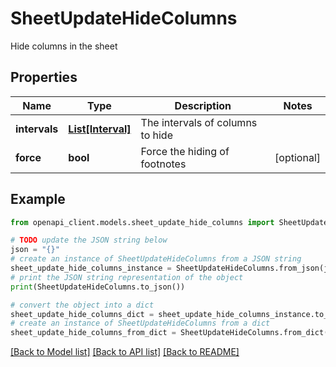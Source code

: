 # SheetUpdateHideColumns

Hide columns in the sheet

## Properties

Name | Type | Description | Notes
------------ | ------------- | ------------- | -------------
**intervals** | [**List[Interval]**](Interval.md) | The intervals of columns to hide | 
**force** | **bool** | Force the hiding of footnotes | [optional] 

## Example

```python
from openapi_client.models.sheet_update_hide_columns import SheetUpdateHideColumns

# TODO update the JSON string below
json = "{}"
# create an instance of SheetUpdateHideColumns from a JSON string
sheet_update_hide_columns_instance = SheetUpdateHideColumns.from_json(json)
# print the JSON string representation of the object
print(SheetUpdateHideColumns.to_json())

# convert the object into a dict
sheet_update_hide_columns_dict = sheet_update_hide_columns_instance.to_dict()
# create an instance of SheetUpdateHideColumns from a dict
sheet_update_hide_columns_from_dict = SheetUpdateHideColumns.from_dict(sheet_update_hide_columns_dict)
```
[[Back to Model list]](../README.md#documentation-for-models) [[Back to API list]](../README.md#documentation-for-api-endpoints) [[Back to README]](../README.md)


